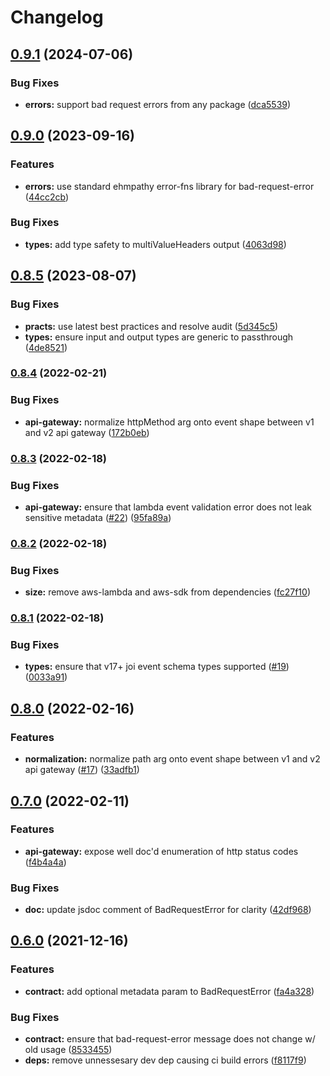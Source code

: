 # Changelog

## [0.9.1](https://github.com/ehmpathy/simple-lambda-handlers/compare/v0.9.0...v0.9.1) (2024-07-06)


### Bug Fixes

* **errors:** support bad request errors from any package ([dca5539](https://github.com/ehmpathy/simple-lambda-handlers/commit/dca55390505f76f804c7625ce364392ae7c9943d))

## [0.9.0](https://github.com/ehmpathy/simple-lambda-handlers/compare/v0.8.5...v0.9.0) (2023-09-16)


### Features

* **errors:** use standard ehmpathy error-fns library for bad-request-error ([44cc2cb](https://github.com/ehmpathy/simple-lambda-handlers/commit/44cc2cb8d3d511bacf08856310b39337db265f14))


### Bug Fixes

* **types:** add type safety to multiValueHeaders output ([4063d98](https://github.com/ehmpathy/simple-lambda-handlers/commit/4063d9838c300a459bf9db1f3fbc354bf7a106b5))

## [0.8.5](https://github.com/ehmpathy/simple-lambda-handlers/compare/v0.8.4...v0.8.5) (2023-08-07)


### Bug Fixes

* **practs:** use latest best practices and resolve audit ([5d345c5](https://github.com/ehmpathy/simple-lambda-handlers/commit/5d345c53792da2e4dfe1a864dfc4afc5f4d10316))
* **types:** ensure input and output types are generic to passthrough ([4de8521](https://github.com/ehmpathy/simple-lambda-handlers/commit/4de8521189fe249cc8d7b1e6cf1c6ada00b8c82a))

### [0.8.4](https://www.github.com/uladkasach/simple-lambda-handlers/compare/v0.8.3...v0.8.4) (2022-02-21)


### Bug Fixes

* **api-gateway:** normalize httpMethod arg onto event shape between v1 and v2 api gateway ([172b0eb](https://www.github.com/uladkasach/simple-lambda-handlers/commit/172b0eb8a934aa3b941c6c9d9ecc597b0d24563d))

### [0.8.3](https://www.github.com/uladkasach/simple-lambda-handlers/compare/v0.8.2...v0.8.3) (2022-02-18)


### Bug Fixes

* **api-gateway:** ensure that lambda event validation error does not leak sensitive metadata ([#22](https://www.github.com/uladkasach/simple-lambda-handlers/issues/22)) ([95fa89a](https://www.github.com/uladkasach/simple-lambda-handlers/commit/95fa89aaf1c9ac2f7c564286728fea4399075ae5))

### [0.8.2](https://www.github.com/uladkasach/simple-lambda-handlers/compare/v0.8.1...v0.8.2) (2022-02-18)


### Bug Fixes

* **size:** remove aws-lambda and aws-sdk from dependencies ([fc27f10](https://www.github.com/uladkasach/simple-lambda-handlers/commit/fc27f10909984593c7abba49ce87f20c118d17ff))

### [0.8.1](https://www.github.com/uladkasach/simple-lambda-handlers/compare/v0.8.0...v0.8.1) (2022-02-18)


### Bug Fixes

* **types:** ensure that v17+ joi event schema types supported ([#19](https://www.github.com/uladkasach/simple-lambda-handlers/issues/19)) ([0033a91](https://www.github.com/uladkasach/simple-lambda-handlers/commit/0033a91caf0cf679db954e726cda70155d11fe4b))

## [0.8.0](https://www.github.com/uladkasach/simple-lambda-handlers/compare/v0.7.0...v0.8.0) (2022-02-16)


### Features

* **normalization:** normalize path arg onto event shape between v1 and v2 api gateway ([#17](https://www.github.com/uladkasach/simple-lambda-handlers/issues/17)) ([33adfb1](https://www.github.com/uladkasach/simple-lambda-handlers/commit/33adfb1ce23b9b86d1314e89b8ca4ea5d960f57e))

## [0.7.0](https://www.github.com/uladkasach/simple-lambda-handlers/compare/v0.6.0...v0.7.0) (2022-02-11)


### Features

* **api-gateway:** expose well doc'd enumeration of http status codes ([f4b4a4a](https://www.github.com/uladkasach/simple-lambda-handlers/commit/f4b4a4a04855dfd4ca173b1ca154f5af4b600c3c))


### Bug Fixes

* **doc:** update jsdoc comment of BadRequestError for clarity ([42df968](https://www.github.com/uladkasach/simple-lambda-handlers/commit/42df96813c1e53f6e6f45cf6575c3a6a83a21acb))

## [0.6.0](https://www.github.com/uladkasach/simple-lambda-handlers/compare/v0.5.0...v0.6.0) (2021-12-16)


### Features

* **contract:** add optional metadata param to BadRequestError ([fa4a328](https://www.github.com/uladkasach/simple-lambda-handlers/commit/fa4a328ddfd5b70371d070cb1185b9b411339a89))


### Bug Fixes

* **contract:** ensure that bad-request-error message does not change w/ old usage ([8533455](https://www.github.com/uladkasach/simple-lambda-handlers/commit/85334559244b7c5db1420bfd599dc48e9e841765))
* **deps:** remove unnessesary dev dep causing ci build errors ([f8117f9](https://www.github.com/uladkasach/simple-lambda-handlers/commit/f8117f9cfcdd4c1a96d53fc5723a30a20c38b7f0))
